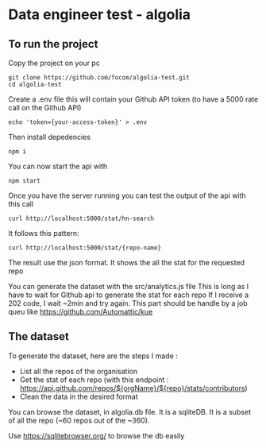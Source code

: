 # Data engineer test - algolia

## To run the project

Copy the project on your pc

```
git clone https://github.com/focom/algolia-test.git
cd algolia-test
```

Create a .env file this will contain your Github API token (to have a 5000 rate call on the Github API)

```
echo 'token={your-access-token}' > .env
```

Then install depedencies

```
npm i
```

You can now start the api with

```
npm start
```

Once you have the server running you can test the output of the api with this call

```
curl http://localhost:5000/stat/hn-search
```

It follows this pattern:

```
curl http://localhost:5000/stat/{repo-name}
```

The result use the json format. It shows the all the stat for the requested repo

You can generate the dataset with the src/analytics.js file
This is long as I have to wait for Github api to generate the stat for each repo
If I receive a 202 code, I wait ~2min and try again. This part should be handle by a job queu like https://github.com/Automattic/kue

## The dataset

To generate the dataset, here are the steps I made :

- List all the repos of the organisation
- Get the stat of each repo (with this endpoint : https://api.github.com/repos/${orgName}/${repo}/stats/contributors)
- Clean the data in the desired format

You can browse the dataset, in algolia.db file. It is a sqliteDB.
It is a subset of all the repo (~60 repos out of the ~360).

Use https://sqlitebrowser.org/ to browse the db easily

